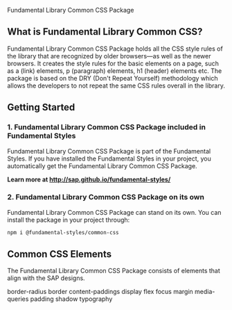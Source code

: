 Fundamental Library Common CSS Package

## What is Fundamental Library Common CSS?

Fundamental Library Common CSS Package holds all the CSS style rules of the library that are recognized by older browsers—as well as the newer browsers. It creates the style rules for the basic elements on a page, such as a (link) elements, p (paragraph) elements, h1 (header) elements etc. The package is based on the DRY (Don't Repeat Yourself) methodology which allows the developers to not repeat the same CSS rules overall in the library.

## Getting Started

### 1. Fundamental Library Common CSS Package included in Fundamental Styles

Fundamental Library Common CSS Package is part of the Fundamental Styles. If you have installed the Fundamental Styles in your project, you automatically get the Fundamental Library Common CSS Package.

**Learn more at http://sap.github.io/fundamental-styles/**

### 2. Fundamental Library Common CSS Package on its own

Fundamental Library Common CSS Package can stand on its own. You can install the package in your project through:

```html
npm i @fundamental-styles/common-css
```

## Common CSS Elements

The Fundamental Library Common CSS Package consists of elements that align with the SAP designs.

border-radius
border
content-paddings
display
flex
focus
margin
media-queries
padding
shadow
typography

